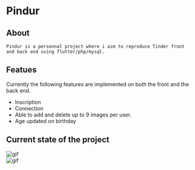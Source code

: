 # Pindur

## About

``Pindur is a personnal project where i aim to reproduce Tinder front and back end using flutter/php/mysql.``

## Featues

Currently the following features are implemented on both the front and the back end.
- Inscription
- Connection
- Able to add and delete up to 9 images per user.
- Age updated on birthday

## Current state of the project

![gif](https://raw.github.com/L0rentz/Pindur/master/examples/example1.gif)  
![gif](https://raw.github.com/L0rentz/Pindur/master/examples/example2.gif)  
